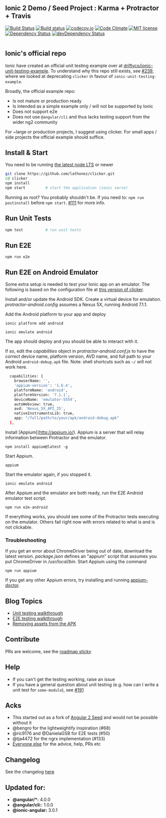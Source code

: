 ## Ionic 2 Demo / Seed Project : Karma + Protractor + Travis
[![Build Status](https://travis-ci.org/lathonez/clicker.svg?branch=master)](https://travis-ci.org/lathonez/clicker) [![Build status](https://ci.appveyor.com/api/projects/status/github/lathonez/clicker?svg=true)](https://ci.appveyor.com/project/lathonez/clicker) [![codecov.io](https://codecov.io/github/lathonez/clicker/coverage.svg?branch=master)](https://codecov.io/github/lathonez/clicker?branch=master) [![Code Climate](https://codeclimate.com/github/lathonez/clicker/badges/gpa.svg)](https://codeclimate.com/github/lathonez/clicker) [![MIT license](http://img.shields.io/badge/license-MIT-brightgreen.svg)](http://opensource.org/licenses/MIT) [![Dependency Status](https://david-dm.org/lathonez/clicker/status.svg)](https://david-dm.org/lathonez/clicker) [![devDependency Status](https://david-dm.org/lathonez/clicker/dev-status.svg)](https://david-dm.org/lathonez/clicker#info=devDependencies)
<p align="center">
  <img src="http://lathonez.github.io/images/ionic2_unit_testing/clicker.gif" alt=""/>
</p>

## Ionic's official repo

Ionic have created an official unit testing example over at [driftyco/ionic-unit-testing-example](https://github.com/driftyco/ionic-unit-testing-example). To understand why this repo still exists, see [#239](https://github.com/lathonez/clicker/issues/239), where we looked at deprecating `clicker` in favour of `ionic-unit-testing-example`.

Broadly, the official example repo:

* Is not mature or production ready
* Is intended as a simple example only / will not be supported by Ionic
* Does not support e2e
* Does not use `@angular/cli` and thus lacks testing support from the wider ng2 community

For ~large or production projects, I suggest using clicker. For small apps / side projects the official example should suffice.

## Install & Start

You need to be running [the latest node LTS](https://nodejs.org/en/download/) or newer

```bash
git clone https://github.com/lathonez/clicker.git
cd clicker
npm install
npm start         # start the application (ionic serve)
```

Running as root? You probably shouldn't be. If you need to: `npm run postinstall` before `npm start`. [#111](https://github.com/lathonez/clicker/issues/111) for more info.

## Run Unit Tests
```bash
npm test          # run unit tests
```

## Run E2E
```
npm run e2e
```

## Run E2E on Android Emulator

Some extra setup is needed to test your Ionic app on an emulator. The
following is based on the configuration file at
[this version of clicker](https://github.com/balakirevs/clicker). 

Install and/or update the
Android SDK.  Create a virtual device for emulation. 
*protractor-android.config*
assumes a Nexus 5X, running Android 7.1.1.

Add the Android platform to your app and deploy

```
ionic platform add android

ionic emulate android
```

The app should deploy and you should be able to interact with it. 

If so, edit the *capabilities* object in *protractor-android.conf.js* to
have the correct device name, platform version, AVD name, and full path
to your Android `android-debug.apk` file. Note: shell shortcuts such as `~/` will not
work here.

```bash
  capabilities: {
    browserName: '',
    'appium-version': '1.6.4',
    platformName: 'android',
    platformVersion: '7.1.1',
    deviceName: 'emulator-5554',
    autoWebview: true,
    avd: 'Nexus_5X_API_25',
    nativeInstrumentsLib: true,
    app: "/full/path/to/your/apk/android-debug.apk"
  },
```

Install [Appium[(http://appium.io/). Appium is a server that
will relay information between Protractor and the emulator.

```
npm install appium@latest -g
```

Start Appium.

```
appium
```

Start the emulator again, if you stopped it.

```
ionic emulate android
```


After Appium and the emulator are both ready, run the E2E Android emulator test script.

```
npm run e2e-android
```

If everything works, you should see some of the Protractor tests executing on
the emulator. Others fail right now with errors related to what is and is
not clickable. 

### Troubleshooting ###

If you get an error about ChromeDriver being out of date, download
the latest version. *package.json* defines an "appium" script that
assumes you put ChromeDriver in */usr/local/bin*.  Start Appium
using the command

```
npm run appium
```

If you get any other Appium errors, try installing and running
[appium-doctor](https://www.npmjs.com/package/appium-doctor).


## Blog Topics

* [Unit testing walkthrough](http://lathonez.com/2017/ionic-2-unit-testing/)
* [E2E testing walkthrough](http://lathonez.com/2017/ionic-2-e2e-testing/)
* [Removing assets from the APK](http://lathonez.com/2016/cordova-remove-assets/)

## Contribute
PRs are welcome, see the [roadmap sticky](https://github.com/lathonez/clicker/issues/38)

## Help

* If you can't get the testing working, raise an issue
* If you have a general question about unit testing (e.g. how can I write a unit test for `some-module`), see [#191](https://github.com/lathonez/clicker/issues/191)

## Acks

* This started out as a fork of [Angular 2 Seed](https://github.com/mgechev/angular2-seed) and would not be possible without it
* @bengro for the lightweightify inspiration (#68)
* @ric9176 and @DanielaGSB for E2E tests (#50)
* @tja4472 for the ngrx implementation (#133)
* [Everyone else](https://github.com/lathonez/clicker/graphs/contributors) for the advice, help, PRs etc

## Changelog

See the changelog [here](https://github.com/lathonez/clicker/blob/master/CHANGELOG.md)

## Updated for:

* **@angular/*:** 4.0.0
* **@angular/cli:**: 1.0.0
* **@ionic-angular:** 3.0.1
